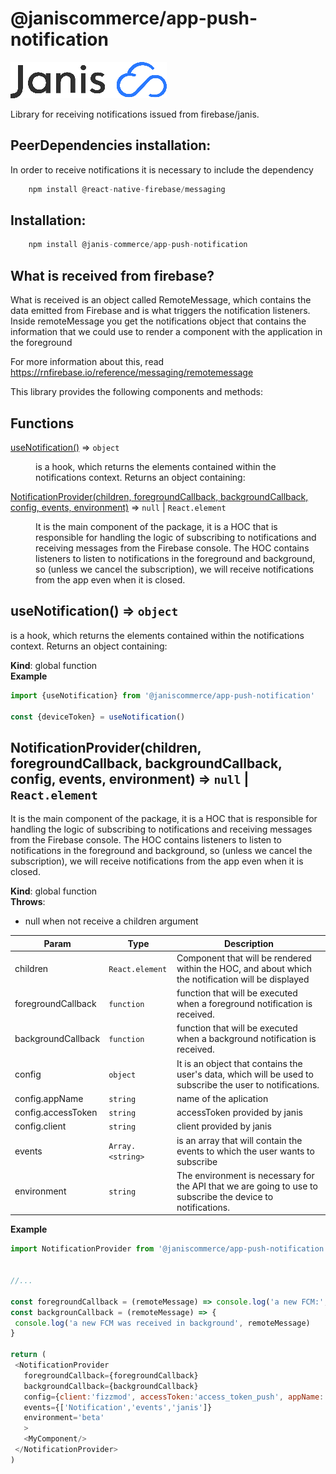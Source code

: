 # @janiscommerce/app-push-notification

![janis-logo](brand-logo.png)

Library for receiving notifications issued from firebase/janis.


## PeerDependencies installation:

In order to receive notifications it is necessary to include the dependency


```javascript
    npm install @react-native-firebase/messaging
```

## Installation:


```javascript
    npm install @janis-commerce/app-push-notification
```


## What is received from firebase?

What is received is an object called RemoteMessage, which contains the data emitted from Firebase and is what triggers the notification listeners.
Inside remoteMessage you get the notifications object that contains the information that we could use to render a component with the application in the foreground

For more information about this, read https://rnfirebase.io/reference/messaging/remotemessage

This library provides the following components and methods:

## Functions

<dl>
<dt><a href="#useNotification">useNotification()</a> ⇒ <code>object</code></dt>
<dd><p>is a hook, which returns the elements contained within the notifications context. Returns an object containing:</p>
</dd>
<dt><a href="#NotificationProvider">NotificationProvider(children, foregroundCallback, backgroundCallback, config, events, environment)</a> ⇒ <code>null</code> | <code>React.element</code></dt>
<dd><p>It is the main component of the package, it is a HOC that is responsible for handling the logic of subscribing to notifications and receiving messages from the Firebase console. The HOC contains listeners to listen to notifications in the foreground and background, so (unless we cancel the subscription), we will receive notifications from the app even when it is closed.</p>
</dd>
</dl>

<a name="useNotification"></a>

## useNotification() ⇒ <code>object</code>
is a hook, which returns the elements contained within the notifications context. Returns an object containing:

**Kind**: global function  
**Example**  
```js
import {useNotification} from '@janiscommerce/app-push-notification'

const {deviceToken} = useNotification()
```
<a name="NotificationProvider"></a>

## NotificationProvider(children, foregroundCallback, backgroundCallback, config, events, environment) ⇒ <code>null</code> \| <code>React.element</code>
It is the main component of the package, it is a HOC that is responsible for handling the logic of subscribing to notifications and receiving messages from the Firebase console. The HOC contains listeners to listen to notifications in the foreground and background, so (unless we cancel the subscription), we will receive notifications from the app even when it is closed.

**Kind**: global function  
**Throws**:

- null when not receive a children argument


| Param | Type | Description |
| --- | --- | --- |
| children | <code>React.element</code> | Component that will be rendered within the HOC, and about which the notification will be displayed |
| foregroundCallback | <code>function</code> | function that will be executed when a foreground notification is received. |
| backgroundCallback | <code>function</code> | function that will be executed when a background notification is received. |
| config | <code>object</code> | It is an object that contains the user's data, which will be used to subscribe the user to notifications. |
| config.appName | <code>string</code> | name of the aplication |
| config.accessToken | <code>string</code> | accessToken provided by janis |
| config.client | <code>string</code> | client provided by janis |
| events | <code>Array.&lt;string&gt;</code> | is an array that will contain the events to which the user wants to subscribe |
| environment | <code>string</code> | The environment is necessary for the API that we are going to use to subscribe the device to notifications. |

**Example**  
```js
import NotificationProvider from '@janiscommerce/app-push-notification'


//...

const foregroundCallback = (remoteMessage) => console.log('a new FCM:',remoteMessage)
const backgrounCallback = (remoteMessage) => {
 console.log('a new FCM was received in background', remoteMessage)
}

return (
 <NotificationProvider 
   foregroundCallback={foregroundCallback}
   backgroundCallback={backgroundCallback}
   config={client:'fizzmod', accessToken:'access_token_push', appName:'janisAppName'}
   events={['Notification','events','janis']}
   environment='beta'
   >
   <MyComponent/>
 </NotificationProvider>
)
```
